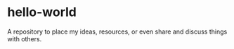 # hello-world
A repository to place my ideas, resources, or even share and discuss things with others.
